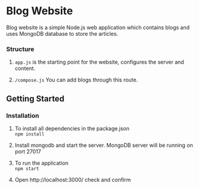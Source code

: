 # Blog Website

Blog website is a simple Node.js web application which contains blogs and uses MongoDB database to store the articles. 

### Structure

1. ```app.js```  is the starting point for the website, configures the server and content. 

2. ```/compose.js``` You can add blogs through this route.


## Getting Started

### Installation

1. To install all dependencies in the package.json <br>
   ```npm install```

2. Install mongodb and start the server. MongoDB server will be running on port 27017

3. To run the application<br>
   ```npm start```

3. Open http://localhost:3000/ check and confirm











